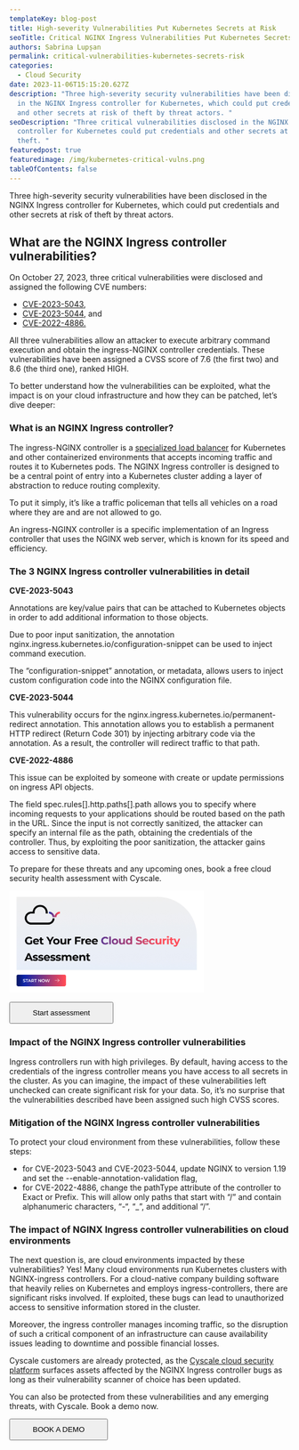 ```yaml
---
templateKey: blog-post
title: High-severity Vulnerabilities Put Kubernetes Secrets at Risk
seoTitle: Critical NGINX Ingress Vulnerabilities Put Kubernetes Secrets at Risk
authors: Sabrina Lupșan
permalink: critical-vulnerabilities-kubernetes-secrets-risk
categories:
  - Cloud Security
date: 2023-11-06T15:15:20.627Z
description: "Three high-severity security vulnerabilities have been disclosed
  in the NGINX Ingress controller for Kubernetes, which could put credentials
  and other secrets at risk of theft by threat actors. "
seoDescription: "Three critical vulnerabilities disclosed in the NGINX Ingress
  controller for Kubernetes could put credentials and other secrets at risk of
  theft. "
featuredpost: true
featuredimage: /img/kubernetes-critical-vulns.png
tableOfContents: false
---
```

Three high-severity security vulnerabilities have been disclosed in the NGINX Ingress controller for Kubernetes, which could put credentials and other secrets at risk of theft by threat actors. 

## What are the NGINX Ingress controller vulnerabilities? 

On October 27, 2023, three critical vulnerabilities were disclosed and assigned the following CVE numbers: 

* [CVE-2023-5043](https://nvd.nist.gov/vuln/detail/CVE-2023-5043),  
* [CVE-2023-5044](https://nvd.nist.gov/vuln/detail/CVE-2023-5044), and  
* [CVE-2022-4886.](https://nvd.nist.gov/vuln/detail/CVE-2022-4886) 

All three vulnerabilities allow an attacker to execute arbitrary command execution and obtain the ingress-NGINX controller credentials. These vulnerabilities have been assigned a CVSS score of 7.6 (the first two) and 8.6 (the third one), ranked HIGH. 

To better understand how the vulnerabilities can be exploited, what the impact is on your cloud infrastructure and how they can be patched, let’s dive deeper: 

### What is an NGINX Ingress controller? 

The ingress-NGINX controller is a [specialized load balancer](https://www.nginx.com/resources/glossary/kubernetes-ingress-controller/) for Kubernetes and other containerized environments that accepts incoming traffic and routes it to Kubernetes pods. The NGINX Ingress controller is designed to be a central point of entry into a Kubernetes cluster adding a layer of abstraction to reduce routing complexity.  

To put it simply, it’s like a traffic policeman that tells all vehicles on a road where they are and are not allowed to go. 

An ingress-NGINX controller is a specific implementation of an Ingress controller that uses the NGINX web server, which is known for its speed and efficiency.   

### The 3 NGINX Ingress controller vulnerabilities in detail 

**CVE-2023-5043** 

Annotations are key/value pairs that can be attached to Kubernetes objects in order to add additional information to those objects. 

Due to poor input sanitization, the annotation nginx.ingress.kubernetes.io/configuration-snippet can be used to inject command execution. 

The “configuration-snippet” annotation, or metadata, allows users to inject custom configuration code into the NGINX configuration file. 

**CVE-2023-5044** 

This vulnerability occurs for the nginx.ingress.kubernetes.io/permanent-redirect annotation. This annotation allows you to establish a permanent HTTP redirect (Return Code 301) by injecting arbitrary code via the annotation. As a result, the controller will redirect traffic to that path. 

**CVE-2022-4886** 

This issue can be exploited by someone with create or update permissions on ingress API objects.   

The field spec.rules\[].http.paths\[].path allows you to specify where incoming requests to your applications should be routed based on the path in the URL. Since the input is not correctly sanitized, the attacker can specify an internal file as the path, obtaining the credentials of the controller. Thus, by exploiting the poor sanitization, the attacker gains access to sensitive data. 

To prepare for these threats and any upcoming ones, book a free cloud security health assessment with Cyscale.

<a href="https://cyscale.com/cloud-security-risk-assessment/"><img src="/img/assessment-cta.png" alt="" title="" class=" blog-image-shadow " style="width:21.875rem;height:auto;"/></a>

<div class="pb-0 pt-4 lg:pb-0 lg:pt-4 flex flex-col items-center"><a href="https://cyscale.com/cloud-security-risk-assessment/"><button class="bg-gradient-to-r from-[#0F26AA] to-[#FF4A56] hover:from-[#FF4A56] hover:to-[#0F26AA] block font-medium rounded text-white uppercase text-center no-underline hover:no-underline max-w-sm lg:inline-block font-hind" style="padding: 0.625rem 2.5rem;">Start assessment</button></a></div>

### Impact of the NGINX Ingress controller vulnerabilities 

Ingress controllers run with high privileges. By default, having access to the credentials of the ingress controller means you have access to all secrets in the cluster. As you can imagine, the impact of these vulnerabilities left unchecked can create significant risk for your data. So, it’s no surprise that the vulnerabilities described have been assigned such high CVSS scores.  

### Mitigation of the NGINX Ingress controller vulnerabilities 

To protect your cloud environment from these vulnerabilities, follow these steps: 

* for CVE-2023-5043 and CVE-2023-5044, update NGINX to version 1.19 and set the --enable-annotation-validation flag, 
* for CVE-2022-4886, change the pathType attribute of the controller to Exact or Prefix. This will allow only paths that start with “/” and contain alphanumeric characters, “-“, “_”, and additional “/”.  

### The impact of NGINX Ingress controller vulnerabilities on cloud environments  

The next question is, are cloud environments impacted by these vulnerabilities? Yes! Many cloud environments run Kubernetes clusters with NGINX-ingress controllers. For a cloud-native company building software that heavily relies on Kubernetes and employs ingress-controllers, there are significant risks involved. If exploited, these bugs can lead to unauthorized access to sensitive information stored in the cluster. 

Moreover, the ingress controller manages incoming traffic, so the disruption of such a critical component of an infrastructure can cause availability issues leading to downtime and possible financial losses. 

Cyscale customers are already protected, as the [Cyscale cloud security platform](https://cyscale.com/products/cloud-security-posture-management/) surfaces assets affected by the NGINX Ingress controller bugs as long as their vulnerability scanner of choice has been updated.

Y﻿ou can also be protected from these vulnerabilities and any emerging threats, with Cyscale. Book a demo now.

<div class="pb-12 pt-6 lg:pb-12 lg:pt-6 flex flex-col items-center"><a href="/request-demo/"><button class="bg-gradient-to-r from-[#0F26AA] to-[#FF4A56] hover:from-[#FF4A56] hover:to-[#0F26AA] block font-medium rounded text-white uppercase text-center no-underline hover:no-underline max-w-sm lg:inline-block font-hind" style="padding: 0.625rem 2.5rem;">BOOK A DEMO</button></a></div>
